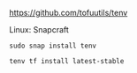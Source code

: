 https://github.com/tofuutils/tenv

Linux: Snapcraft
```
sudo snap install tenv
```

```
tenv tf install latest-stable
```
